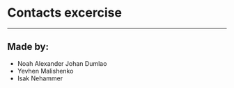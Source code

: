 <h1>Contacts excercise</h1>
<hr>
<h2>Made by:</h2>
<ul>
  <li>Noah Alexander Johan Dumlao</li>
  <li>Yevhen Malishenko</li>
  <li>Isak Nehammer</li>
</ul>
